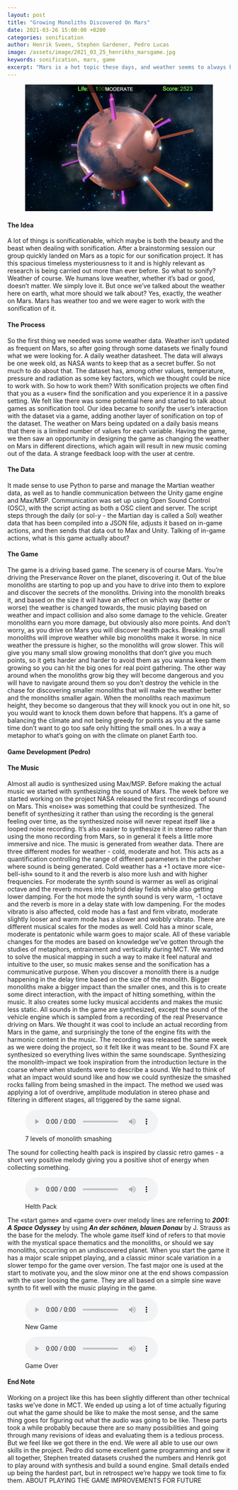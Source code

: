 ```yaml
---
layout: post
title: "Growing Monoliths Discovered On Mars"
date: 2021-03-26 15:00:00 +0200
categories: sonification
author: Henrik Sveen, Stephen Gardener, Pedro Lucas
image: /assets/image/2021_03_25_henrikhs_marsgame.jpg
keywords: sonification, mars, game
excerpt: "Mars is a hot topic these days, and weather seems to always be a hot topic too. So how about making a project with both? We ended up gamifying the weather on Mars by discovirng the musical potential it may have."
---
```

<figure style="float: auto">
   <img src="/assets/image/2021_03_25_henrikhs_marsgame.jpg" alt="" title="he really knows how to work that axe" width="auto"/> <figcaption></figcaption>
</figure>

#### The Idea
A lot of things is sonificationable, which maybe is both the beauty and the beast when dealing with sonification. After a brainstorming session our group quickly landed on Mars as a topic for our sonification project. It has this spacious timeless mysteriousness to it and is highly relevant as research is being carried out more than ever before. So what to sonify? Weather of course. We humans love weather, whether it’s bad or good, doesn’t matter. We simply love it. But once we’ve talked about the weather here on earth, what more should we talk about? Yes, exactly, the weather on Mars. Mars has weather too and we were eager to work with the sonification of it.

#### The Process
So the first thing we needed was some weather data. Weather isn’t updated as frequent on Mars, so after going through some datasets we finally found what we were looking for. A daily weather datasheet. The data will always be one week old, as NASA wants to keep that as a secret buffer. So not much to do about that. The dataset has, among other values, temperature, pressure and radiation as some key factors, which we thought could be nice to work with.
So how to work them? With sonification projects we often find that you as a «user» find the sonification and you experience it in a passive setting. We felt like there was some potential here and started to talk about games as sonification tool. Our idea became to sonify the user’s interaction with the dataset via a game, adding another layer of sonification on top of the dataset. The weather on Mars being updated on a daily basis means that there is a limited number of values for each variable. Having the game, we then saw an opportunity in designing the game as changing the weather on Mars in different directions, which again will result in new music coming out of the data. A strange feedback loop with the user at centre.

#### The Data
It made sense to use Python to parse and manage the Martian weather data, as well as to handle communication between the Unity game engine and Max/MSP.
Communication was set up using Open Sound Control (OSC), with the script acting as both a OSC client and server. The script steps through the daily (or sol-y - the Martian day is called a Sol) weather data that has been compiled into a JSON file, adjusts it based on in-game actions, and then sends that data out to Max and Unity. Talking of in-game actions, what is this game actually about?

#### The Game
The game is a driving based game. The scenery is of course Mars. You’re driving the Preservance Rover on the planet, discovering it. Out of the blue monoliths are starting to pop up and you have to drive into them to explore and discover the secrets of the monoliths. Driving into the monolith breaks it, and based on the size it will have an effect on which way (better or worse) the weather is changed towards, the music playing based on weather and impact collision and also some damage to the vehicle. Greater monoliths earn you more damage, but obviously also more points. And don’t worry, as you drive on Mars you will discover health packs. Breaking small monoliths will improve weather while big monoliths make it worse. In nice weather the pressure is higher, so the monoliths will grow slower. This will give you many small slow growing monoliths that don’t give you much points, so it gets harder and harder to avoid them as you wanna keep them growing so you can hit the big ones for real point gathering. The other way around when the monoliths grow big they will become dangerous and you will have to navigate around them so you don’t destroy the vehicle in the chase for discovering smaller monoliths that will make the weather better and the monoliths smaller again. When the monoliths reach maximum height, they become so dangerous that they will knock you out in one hit, so you would want to knock them down before that happens. It’s a game of balancing the climate and not being greedy for points as you at the same time don’t want to go too safe only hitting the small ones. In a way a metaphor to what’s going on with the climate on planet Earth too.

#### Game Development (Pedro)


#### The Music
Almost all audio is synthesized using Max/MSP. Before making the actual music we started with synthesizing the sound of Mars. The week before we started working on the project NASA released the first recordings of sound on Mars. This «noise» was something that could be synthesized. The benefit of synthesizing it rather than using the recording is the general feeling over time, as the synthesized noise will never repeat itself like a looped noise recording. It’s also easier to synthesize it in stereo rather than using the mono recording from Mars, so in general it feels a little more immersive and nice.
The music is generated from weather data. There are three different modes for weather - cold, moderate and hot. This acts as a quantification controlling the range of different parameters in the patcher where sound is being generated. Cold weather has a +1 octave more «ice-bell-ish» sound to it and the reverb is also more lush and with higher frequencies. For moderate the synth sound is warmer as well as original octave and the reverb moves into hybrid delay fields while also getting lower damping. For the hot mode the synth sound is very warm, -1 octave and the reverb is more in a delay state with low dampening. For the modes vibrato is also affected, cold mode has a fast and firm vibrato, moderate slightly looser and warm mode has a slower and wobbly vibrato. There are different musical scales for the modes as well. Cold has a minor scale, moderate is pentatonic while warm goes to major scale. All of these variable changes for the modes are based on knowledge we’ve gotten through the studies of metaphors, entrainment and verticality during MCT. We wanted to solve the musical mapping in such a way to make it feel natural and intuitive to the user, so music makes sense and the sonification has a communicative purpose.
When you discover a monolith there is a nudge happening in the delay time based on the size of the monolith. Bigger monoliths make a bigger impact than the smaller ones, and this is to create some direct interaction, with the impact of hitting something, within the music. It also creates some lucky musical accidents and makes the music less static.
All sounds in the game are synthesized, except the sound of the vehicle engine which is sampled from a recording of the real Preservance driving on Mars. We thought it was cool to include an actual recording from Mars in the game, and surprisingly the tone of the engine fits with the harmonic content in the music. The recording was released the same week as we were doing the project, so it felt like it was meant to be. Sound FX are synthesized so everything lives within the same soundscape. Synthesizing the monolith-impact we took inspiration from the introduction lecture in the coarse where when students were to describe a sound. We had to think of what an impact would sound like and how we could synthesize the smashed rocks falling from being smashed in the impact. The method we used was applying a lot of overdrive, amplitude modulation in stereo phase and filtering in different stages, all triggered by the same signal.

<figure style="float: none">
  <audio controls>
    <source src="https://drive.google.com/uc?&id=1vmyyG7EgzgDUkez065bWCvcGMj31gBsU" type="audio/mpeg">
    Should show a media player
  </audio>
  <figcaption>7 levels of monolith smashing</figcaption>
</figure>

The sound for collecting health pack is inspired by classic retro games - a short very positive melody giving you a positive shot of energy when collecting something.

<figure style="float: none">
  <audio controls>
    <source src="https://drive.google.com/uc?&id=1V9rWKE8IChIymt7WN5kOTB0gFHAW-x9c" type="audio/mpeg">
    Should show a media player
  </audio>
  <figcaption>Helth Pack</figcaption>
</figure>

The «start game» and «game over» over melody lines are referring to ***2001: A Space Odyssey*** by using ***An der schönen, blauen Donau*** by J. Strauss as the base for the melody. The whole game itself kind of refers to that movie with the mystical space thematics and the monoliths, or should we say monoliths, occurring on an undiscovered planet. When you start the game it has a major scale snippet playing, and a classic minor scale variation in a slower tempo for the game over version. The fast major one is used at the start to motivate you, and the slow minor one at the end shows compassion with the user loosing the game. They are all based on a simple sine wave synth to fit well with the music playing in the game.

<figure style="float: none">
  <audio controls>
    <source src="https://drive.google.com/uc?&id=1NvAdejyepvAuEp6Dm5z77RyBiQrBYjtj" type="audio/mpeg">
    Should show a media player
  </audio>
  <figcaption>New Game</figcaption>
</figure>

<figure style="float: none">
  <audio controls>
    <source src="https://drive.google.com/uc?&id=1K_-pLMFmKWmj1LLBzcxa2Fwz28pCmrBr" type="audio/mpeg">
    Should show a media player
  </audio>
  <figcaption>Game Over</figcaption>
</figure>


#### End Note
Working on a project like this has been slightly different than other technical tasks we’ve done in MCT. We ended up using a lot of time actually figuring out what the game should be like to make the most sense, and the same thing goes for figuring out what the audio was going to be like. These parts took a while probably because there are so many possibilities and going through many revisions of ideas and evaluating them is a tedious process. But we feel like we got there in the end. We were all able to use our own skills in the project. Pedro did some excellent game programming and sew it all together, Stephen treated datasets crushed the numbers and Henrik got to play around with synthesis and build a sound engine. Small details ended up being the hardest part, but in retrospect we’re happy we took time to fix them.
ABOUT PLAYING THE GAME
IMPROVEMENTS FOR FUTURE
